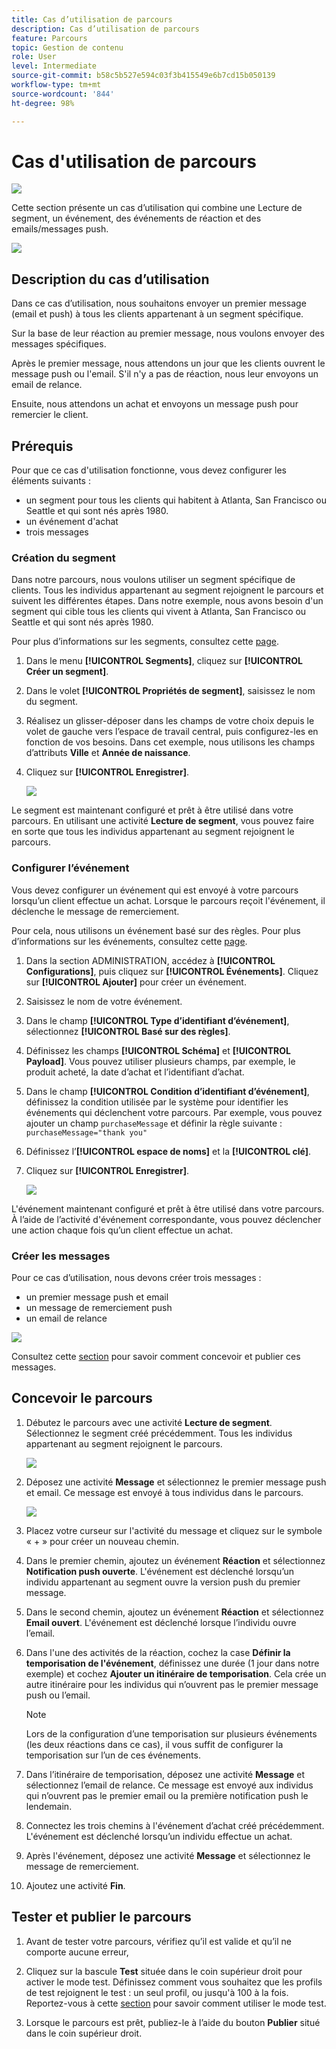```yaml
---
title: Cas d’utilisation de parcours
description: Cas d’utilisation de parcours
feature: Parcours
topic: Gestion de contenu
role: User
level: Intermediate
source-git-commit: b58c5b527e594c03f3b415549e6b7cd15b050139
workflow-type: tm+mt
source-wordcount: '844'
ht-degree: 98%

---
```


# Cas d&#39;utilisation de parcours

![](../assets/do-not-localize/badge.png)

Cette section présente un cas d’utilisation qui combine une Lecture de segment, un événement, des événements de réaction et des emails/messages push.

![](../assets/jo-uc1.png)

## Description du cas d’utilisation

Dans ce cas d’utilisation, nous souhaitons envoyer un premier message (email et push) à tous les clients appartenant à un segment spécifique.

Sur la base de leur réaction au premier message, nous voulons envoyer des messages spécifiques.

Après le premier message, nous attendons un jour que les clients ouvrent le message push ou l&#39;email. S&#39;il n&#39;y a pas de réaction, nous leur envoyons un email de relance.

Ensuite, nous attendons un achat et envoyons un message push pour remercier le client.

## Prérequis

Pour que ce cas d&#39;utilisation fonctionne, vous devez configurer les éléments suivants :

* un segment pour tous les clients qui habitent à Atlanta, San Francisco ou Seattle et qui sont nés après 1980.
* un événement d&#39;achat
* trois messages

### Création du segment

Dans notre parcours, nous voulons utiliser un segment spécifique de clients. Tous les individus appartenant au segment rejoignent le parcours et suivent les différentes étapes. Dans notre exemple, nous avons besoin d&#39;un segment qui cible tous les clients qui vivent à Atlanta, San Francisco ou Seattle et qui sont nés après 1980.

Pour plus d’informations sur les segments, consultez cette [page](../segment/about-segments.md).

1. Dans le menu **[!UICONTROL Segments]**, cliquez sur **[!UICONTROL Créer un segment]**.

1. Dans le volet **[!UICONTROL Propriétés de segment]**, saisissez le nom du segment.

1. Réalisez un glisser-déposer dans les champs de votre choix depuis le volet de gauche vers l’espace de travail central, puis configurez-les en fonction de vos besoins. Dans cet exemple, nous utilisons les champs d’attributs **Ville** et **Année de naissance**.

1. Cliquez sur **[!UICONTROL Enregistrer]**.

   ![](../assets/add-attributes.png)

Le segment est maintenant configuré et prêt à être utilisé dans votre parcours. En utilisant une activité **Lecture de segment**, vous pouvez faire en sorte que tous les individus appartenant au segment rejoignent le parcours.

### Configurer l’événement

Vous devez configurer un événement qui est envoyé à votre parcours lorsqu’un client effectue un achat. Lorsque le parcours reçoit l&#39;événement, il déclenche le message de remerciement.

Pour cela, nous utilisons un événement basé sur des règles. Pour plus d’informations sur les événements, consultez cette [page](../event/about-events.md).

1. Dans la section ADMINISTRATION, accédez à **[!UICONTROL Configurations]**, puis cliquez sur **[!UICONTROL Événements]**. Cliquez sur **[!UICONTROL Ajouter]** pour créer un événement.

1. Saisissez le nom de votre événement.

1. Dans le champ **[!UICONTROL Type d’identifiant d’événement]**, sélectionnez **[!UICONTROL Basé sur des règles]**.

1. Définissez les champs **[!UICONTROL Schéma]** et **[!UICONTROL Payload]**. Vous pouvez utiliser plusieurs champs, par exemple, le produit acheté, la date d’achat et l’identifiant d’achat.

1. Dans le champ **[!UICONTROL Condition d’identifiant d’événement]**, définissez la condition utilisée par le système pour identifier les événements qui déclenchent votre parcours. Par exemple, vous pouvez ajouter un champ `purchaseMessage` et définir la règle suivante : `purchaseMessage="thank you"`

1. Définissez l’**[!UICONTROL espace de noms]** et la **[!UICONTROL clé]**.

1. Cliquez sur **[!UICONTROL Enregistrer]**.

   ![](../assets/jo-uc2.png)

L&#39;événement maintenant configuré et prêt à être utilisé dans votre parcours. À l’aide de l’activité d&#39;événement correspondante, vous pouvez déclencher une action chaque fois qu’un client effectue un achat.

### Créer les messages

Pour ce cas d’utilisation, nous devons créer trois messages :

* un premier message push et email
* un message de remerciement push
* un email de relance

![](../assets/jo-uc3.png)

Consultez cette [section](../segment/about-segments.md) pour savoir comment concevoir et publier ces messages.

## Concevoir le parcours

1. Débutez le parcours avec une activité **Lecture de segment**. Sélectionnez le segment créé précédemment. Tous les individus appartenant au segment rejoignent le parcours.

   ![](../assets/jo-uc4.png)

1. Déposez une activité **Message** et sélectionnez le premier message push et email. Ce message est envoyé à tous individus dans le parcours.

   ![](../assets/jo-uc5.png)

1. Placez votre curseur sur l&#39;activité du message et cliquez sur le symbole « + » pour créer un nouveau chemin.

1. Dans le premier chemin, ajoutez un événement **Réaction** et sélectionnez **Notification push ouverte**. L&#39;événement est déclenché lorsqu’un individu appartenant au segment ouvre la version push du premier message.

1. Dans le second chemin, ajoutez un événement **Réaction** et sélectionnez **Email ouvert**. L&#39;événement est déclenché lorsque l’individu ouvre l’email.

1. Dans l&#39;une des activités de la réaction, cochez la case **Définir la temporisation de l&#39;événement**, définissez une durée (1 jour dans notre exemple) et cochez **Ajouter un itinéraire de temporisation**. Cela crée un autre itinéraire pour les individus qui n’ouvrent pas le premier message push ou l’email.

   >[!NOTE]
   >
   >Lors de la configuration d’une temporisation sur plusieurs événements (les deux réactions dans ce cas), il vous suffit de configurer la temporisation sur l’un de ces événements.

1. Dans l’itinéraire de temporisation, déposez une activité **Message** et sélectionnez l’email de relance. Ce message est envoyé aux individus qui n’ouvrent pas le premier email ou la première notification push le lendemain.

1. Connectez les trois chemins à l&#39;événement d’achat créé précédemment. L&#39;événement est déclenché lorsqu’un individu effectue un achat.

1. Après l&#39;événement, déposez une activité **Message** et sélectionnez le message de remerciement.

1. Ajoutez une activité **Fin**.

## Tester et publier le parcours

1. Avant de tester votre parcours, vérifiez qu’il est valide et qu’il ne comporte aucune erreur,

1. Cliquez sur la bascule **Test** située dans le coin supérieur droit pour activer le mode test. Définissez comment vous souhaitez que les profils de test rejoignent le test : un seul profil, ou jusqu&#39;à 100 à la fois. Reportez-vous à cette [section](testing-the-journey.md) pour savoir comment utiliser le mode test.

1. Lorsque le parcours est prêt, publiez-le à l’aide du bouton **Publier** situé dans le coin supérieur droit.
